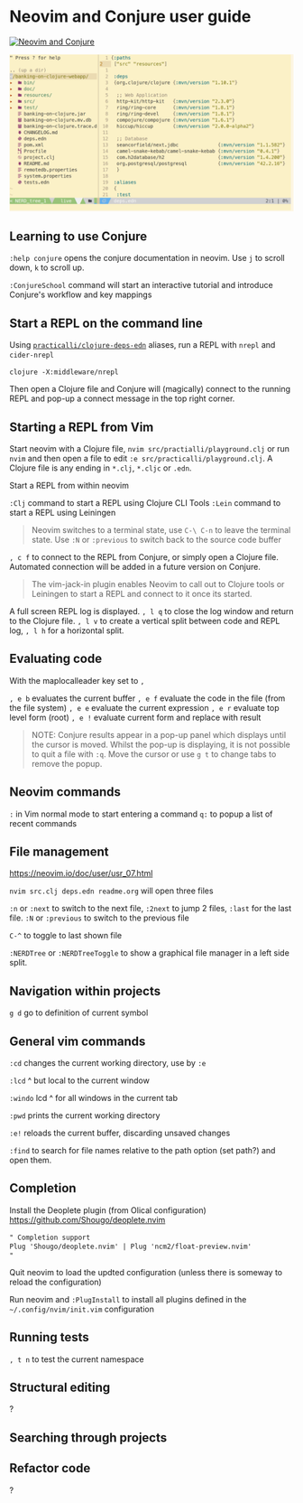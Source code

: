 # Neovim and Conjure user guide

[![Neovim and Conjure](https://raw.githubusercontent.com/practicalli/graphic-design/master/banners/neovim-conjure-banner.png)](https://raw.githubusercontent.com/practicalli/graphic-design/master/banners/neovim-conjure-banner.png)

![Clojure editors - neovim and conjure with clojure project](/images/clojure-editors-neovim-conjure-clojure-project.png)


## Learning to use Conjure
 `:help conjure` opens the conjure documentation in neovim. Use `j` to scroll down, `k` to scroll up.

 `:ConjureSchool` command will start an interactive tutorial and introduce Conjure's workflow and key mappings

## Start a REPL on the command line
Using [`practicalli/clojure-deps-edn`](http://practicalli.github.io/clojure/clojure-tools/install/install-clojure.html#clojure-cli-tools-common-aliases) aliases, run a REPL with `nrepl` and `cider-nrepl`

```shell
clojure -X:middleware/nrepl
```

Then open a Clojure file and Conjure will (magically) connect to the running REPL and pop-up a connect message in the top right corner.

## Starting a REPL from Vim
Start neovim with a Clojure file, `nvim src/practialli/playground.clj` or run `nvim` and then open a file to edit `:e src/practicalli/playground.clj`.  A Clojure file is any ending in `*.clj`, `*.cljc` or `.edn`.

Start a REPL from within neovim

`:Clj` command to start a REPL using Clojure CLI Tools
`:Lein` command to start a REPL using Leiningen

> Neovim switches to a terminal state, use `C-\ C-n` to leave the terminal state.  Use `:N` or `:previous` to switch back to the source code buffer

`, c f` to connect to the REPL from Conjure, or simply open a Clojure file.  Automated connection will be added in a future version on Conjure.

> The vim-jack-in plugin enables Neovim to call out to Clojure tools or Leiningen to start a REPL and connect to it once its started.

A full screen REPL log is displayed.  `, l q` to close the log window and return to the Clojure file.
`, l v` to create a vertical split between code and REPL log, `, l h` for a horizontal split.

## Evaluating code
With the maplocalleader key set to `,`

`, e b` evaluates the current buffer
`, e f` evaluate the code in the file (from the file system)
`, e e` evaluate the current expression
`, e r` evaluate top level form (root)
`, e !` evaluate current form and replace with result

> NOTE: Conjure results appear in a pop-up panel which displays until the cursor is moved.  Whilst the pop-up is displaying, it is not possible to quit a file with `:q`.  Move the cursor or use `g t` to change tabs to remove the popup.

## Neovim commands
`:` in Vim normal mode to start entering a command
`q:` to popup a list of recent commands


## File management
https://neovim.io/doc/user/usr_07.html

`nvim src.clj deps.edn readme.org` will open three files

`:n` or `:next` to switch to the next file, `:2next` to jump 2 files, `:last` for the last file.
`:N` or `:previous` to switch to the previous file

`C-^` to toggle to last shown file

`:NERDTree` or `:NERDTreeToggle` to show a graphical file manager in a left side split.


## Navigation within projects
`g d` go to definition of current symbol


## General vim commands
`:cd` changes the current working directory, use by `:e`

`:lcd` ^ but local to the current window

`:windo` lcd ^ for all windows in the current tab

`:pwd` prints the current working directory

`:e!` reloads the current buffer, discarding unsaved changes

`:find` to search for file names relative to the path option (set path?) and open them.


## Completion
Install the Deoplete plugin (from Olical configuration)
https://github.com/Shougo/deoplete.nvim

```
" Completion support
Plug 'Shougo/deoplete.nvim' | Plug 'ncm2/float-preview.nvim'
"
```
Quit neovim to load the updted configuration (unless there is someway to reload the configuration)

Run neovim and `:PlugInstall` to install all plugins defined in the `~/.config/nvim/init.vim` configuration


## Running tests
`, t n` to test the current namespace


## Structural editing
?

## Searching through projects


## Refactor code
?
